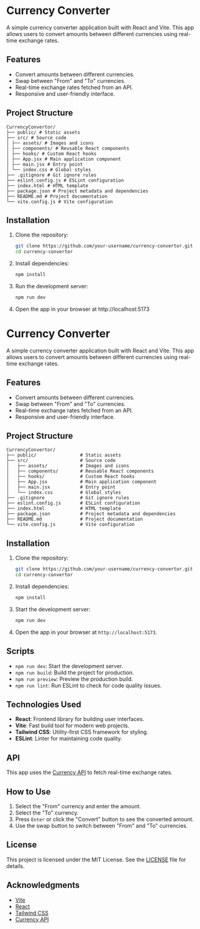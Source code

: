 # Currency Converter

A simple currency converter application built with React and Vite. This app allows users to convert amounts between different currencies using real-time exchange rates.

## Features

- Convert amounts between different currencies.
- Swap between "From" and "To" currencies.
- Real-time exchange rates fetched from an API.
- Responsive and user-friendly interface.

## Project Structure
```
CurrencyConvertor/ 
├── public/ # Static assets 
├── src/ # Source code 
│ ├── assets/ # Images and icons 
│ ├── components/ # Reusable React components 
│ ├── hooks/ # Custom React hooks 
│ ├── App.jsx # Main application component 
│ ├── main.jsx # Entry point 
│ └── index.css # Global styles 
├── .gitignore # Git ignore rules 
├── eslint.config.js # ESLint configuration 
├── index.html # HTML template 
├── package.json # Project metadata and dependencies 
├── README.md # Project documentation 
└── vite.config.js # Vite configuration
```

## Installation

1. Clone the repository:

   ```bash
   git clone https://github.com/your-username/currency-convertor.git
   cd currency-convertor
   ```

2. Install dependencies:

   ```bash
   npm install
   ```

3. Run the development server:

   ```bash
   npm run dev
   ```
4. Open the app in your browser at http://localhost:5173

# Currency Converter

A simple currency converter application built with React and Vite. This app allows users to convert amounts between different currencies using real-time exchange rates.

## Features

- Convert amounts between different currencies.
- Swap between "From" and "To" currencies.
- Real-time exchange rates fetched from an API.
- Responsive and user-friendly interface.

## Project Structure

```
CurrencyConvertor/
├── public/                # Static assets
├── src/                   # Source code
│   ├── assets/            # Images and icons
│   ├── components/        # Reusable React components
│   ├── hooks/             # Custom React hooks
│   ├── App.jsx            # Main application component
│   ├── main.jsx           # Entry point
│   └── index.css          # Global styles
├── .gitignore             # Git ignore rules
├── eslint.config.js       # ESLint configuration
├── index.html             # HTML template
├── package.json           # Project metadata and dependencies
├── README.md              # Project documentation
└── vite.config.js         # Vite configuration
```

## Installation

1. Clone the repository:

   ```bash
   git clone https://github.com/your-username/currency-convertor.git
   cd currency-convertor
   ```

2. Install dependencies:

   ```bash
   npm install
   ```

3. Start the development server:

   ```bash
   npm run dev
   ```

4. Open the app in your browser at `http://localhost:5173`.

## Scripts

- `npm run dev`: Start the development server.
- `npm run build`: Build the project for production.
- `npm run preview`: Preview the production build.
- `npm run lint`: Run ESLint to check for code quality issues.

## Technologies Used

- **React**: Frontend library for building user interfaces.
- **Vite**: Fast build tool for modern web projects.
- **Tailwind CSS**: Utility-first CSS framework for styling.
- **ESLint**: Linter for maintaining code quality.

## API

This app uses the [Currency API](https://latest.currency-api.pages.dev/) to fetch real-time exchange rates.

## How to Use

1. Select the "From" currency and enter the amount.
2. Select the "To" currency.
3. Press `Enter` or click the "Convert" button to see the converted amount.
4. Use the swap button to switch between "From" and "To" currencies.

## License

This project is licensed under the MIT License. See the [LICENSE](LICENSE) file for details.

## Acknowledgments

- [Vite](https://vitejs.dev/)
- [React](https://reactjs.org/)
- [Tailwind CSS](https://tailwindcss.com/)
- [Currency API](https://latest.currency-api.pages.dev/)
